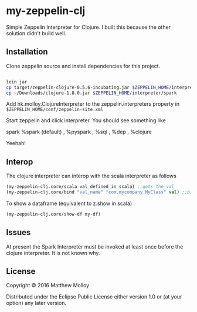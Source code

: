 # my-zeppelin-clj

Simple Zeppelin Interpreter for Clojure.  I built this because the other solution didn't build well.

## Installation

Clone zeppelin source and install dependencies for this project.

```bash

lein jar
cp target/zeppelin-clojure-0.5.6-incubating.jar $ZEPPELIN_HOME/interpreter/spark
cp ~/Downloads/clojure-1.8.0.jar $ZEPPELIN_HOME/interpreter/spark

```

Add hk.molloy.ClojureInterpreter to the zeppelin.interpreters property in ```$ZEPPELIN_HOME/conf/zeppelin-site.xml```

Start zeppelin and click interpreter.  You should see something like

spark %spark (default) , %pyspark , %sql , %dep , %clojure

Yeehah!

## Interop

The clojure interpreter can interop with the scala interpreter as follows

```clojure
(my-zeppelin-clj.core/scala val_defined_in_scala) ;;gets the val
(my-zeppelin-clj.core/bind "val_name" "com.mycompany.MyClass" val) ;;binds val to val_name in the scala interpreter
```

To show a dataframe (equivalent to z.show in scala)

```clojure
(my-zeppelin-clj.core/show-df my-df)
```

## Issues

At present the Spark Interpreter must be invoked at least once before the clojure interpreter.  It is not known why.

## License

Copyright © 2016 Matthew Molloy

Distributed under the Eclipse Public License either version 1.0 or (at
your option) any later version.

